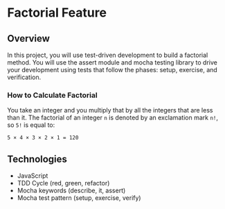 # Factorial Feature

## Overview
In this project, you will use test-driven development to build a factorial method. You will use the assert module and mocha testing library to drive your development using tests that follow the phases: setup, exercise, and verification.

### How to Calculate Factorial 
You take an integer and you multiply that by all the integers that are less than it.
The factorial of an integer `n` is denoted by an exclamation mark `n!`, so `5!` is equal to:

 `5 × 4 × 3 × 2 × 1 = 120`

## Technologies 
+ JavaScript
+ TDD Cycle (red, green, refactor)
+ Mocha keywords (describe, it, assert)
+ Mocha test pattern (setup, exercise, verify)